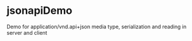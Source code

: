 # jsonapiDemo
Demo for application/vnd.api+json media type, serialization and reading in server and client
